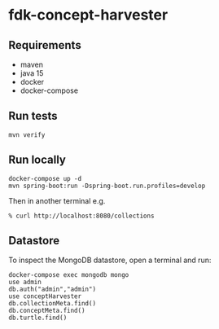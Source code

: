 # fdk-concept-harvester

## Requirements
- maven
- java 15
- docker
- docker-compose

## Run tests
```
mvn verify
```

## Run locally
```
docker-compose up -d
mvn spring-boot:run -Dspring-boot.run.profiles=develop
```

Then in another terminal e.g.
```
% curl http://localhost:8080/collections
```

## Datastore
To inspect the MongoDB datastore, open a terminal and run:
```
docker-compose exec mongodb mongo
use admin
db.auth("admin","admin")
use conceptHarvester
db.collectionMeta.find()
db.conceptMeta.find()
db.turtle.find()
```
